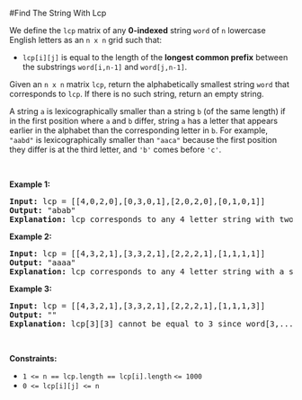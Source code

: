 #Find The String With Lcp
<p>We define the <code>lcp</code> matrix of any <strong>0-indexed</strong> string <code>word</code> of <code>n</code> lowercase English letters as an <code>n x n</code> grid such that:</p>
<ul>
<li><code>lcp[i][j]</code> is equal to the length of the <strong>longest common prefix</strong> between the substrings <code>word[i,n-1]</code> and <code>word[j,n-1]</code>.</li>
</ul>
<p>Given an <code>n x n</code> matrix <code>lcp</code>, return the alphabetically smallest string <code>word</code> that corresponds to <code>lcp</code>. If there is no such string, return an empty string.</p>
<p>A string <code>a</code> is lexicographically smaller than a string <code>b</code> (of the same length) if in the first position where <code>a</code> and <code>b</code> differ, string <code>a</code> has a letter that appears earlier in the alphabet than the corresponding letter in <code>b</code>. For example, <code>"aabd"</code> is lexicographically smaller than <code>"aaca"</code> because the first position they differ is at the third letter, and <code>'b'</code> comes before <code>'c'</code>.</p>
<p> </p>
<p><strong class="example">Example 1:</strong></p>
<pre><strong>Input:</strong> lcp = [[4,0,2,0],[0,3,0,1],[2,0,2,0],[0,1,0,1]]
<strong>Output:</strong> "abab"
<strong>Explanation:</strong> lcp corresponds to any 4 letter string with two alternating letters. The lexicographically smallest of them is "abab".
</pre>
<p><strong class="example">Example 2:</strong></p>
<pre><strong>Input:</strong> lcp = [[4,3,2,1],[3,3,2,1],[2,2,2,1],[1,1,1,1]]
<strong>Output:</strong> "aaaa"
<strong>Explanation:</strong> lcp corresponds to any 4 letter string with a single distinct letter. The lexicographically smallest of them is "aaaa". 
</pre>
<p><strong class="example">Example 3:</strong></p>
<pre><strong>Input:</strong> lcp = [[4,3,2,1],[3,3,2,1],[2,2,2,1],[1,1,1,3]]
<strong>Output:</strong> ""
<strong>Explanation:</strong> lcp[3][3] cannot be equal to 3 since word[3,...,3] consists of only a single letter; Thus, no answer exists.
</pre>
<p> </p>
<p><strong>Constraints:</strong></p>
<ul>
<li><code>1 &lt;= n == </code><code>lcp.length == </code><code>lcp[i].length</code> <code>&lt;= 1000</code></li>
<li><code><font face="monospace">0 &lt;= lcp[i][j] &lt;= n</font></code></li>
</ul>
